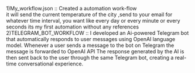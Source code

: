 1)My_workflow.json ::  Created a automation work-flow  
it will send the current temperature of the city ,send to your  email 
for whatever time interval, you want like every day or every minute or every seconds 
its my first automation without any references
2)TELEGRAM_BOT_WORKFLOW :: I developed an Ai-powered Telegram bot that automatically responds to user messages using OpenAI language model. Whenever a user sends a message to the bot on Telegram the message is forwarded to OpenAI API  The response generated by the AI is then sent back to the user through the same Telegram bot, creating a real-time conversational experience.

